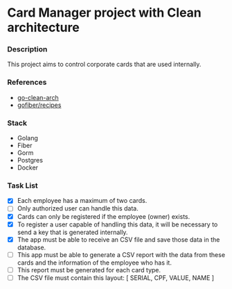 # Card Manager project with Clean architecture

### Description

This project aims to control corporate cards that are used internally.

### References

- [go-clean-arch](https://github.com/bxcodec/go-clean-arch)
- [gofiber/recipes](https://github.com/gofiber/recipes/tree/master/clean-architecture)

### Stack

* Golang
* Fiber
* Gorm
* Postgres
* Docker

### Task List

- [X] Each employee has a maximum of two cards.
- [ ] Only authorized user can handle this data.
- [X] Cards can only be registered if the employee (owner) exists.
- [X] To register a user capable of handling this data, it will be necessary to send a key that is generated internally.
- [X] The app must be able to receive an CSV file and save those data in the database.
- [ ] This app must be able to generate a CSV report with the data from these cards and the information of the employee who has it.
- [ ] This report must be generated for each card type.
- [ ] The CSV file must contain this layout: [ SERIAL, CPF, VALUE, NAME ]